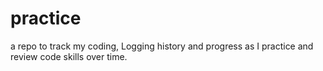 # practice
a repo to track my coding, Logging history and progress as I practice and review code skills over time.
